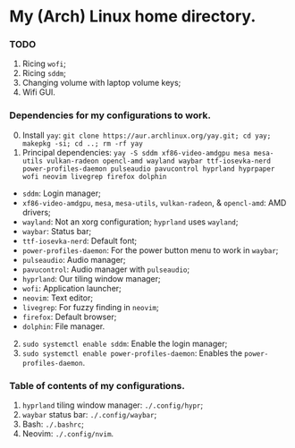 # My (Arch) Linux home directory.

### TODO
1. Ricing `wofi`;
2. Ricing `sddm`;
3. Changing volume with laptop volume keys;
4. Wifi GUI.

### Dependencies for my configurations to work.
0. Install `yay`: `git clone https://aur.archlinux.org/yay.git; cd yay; makepkg -si; cd ..; rm -rf yay`
1. Principal dependencies: `yay -S sddm xf86-video-amdgpu mesa mesa-utils vulkan-radeon opencl-amd wayland waybar ttf-iosevka-nerd power-profiles-daemon pulseaudio pavucontrol hyprland hyprpaper wofi neovim livegrep firefox dolphin`
- `sddm`: Login manager;
- `xf86-video-amdgpu`, `mesa`, `mesa-utils`, `vulkan-radeon`, & `opencl-amd`: AMD drivers;
- `wayland`: Not an xorg configuration; `hyprland` uses `wayland`;
- `waybar`: Status bar;
- `ttf-iosevka-nerd`: Default font;
- `power-profiles-daemon`: For the power button menu to work in `waybar`;
- `pulseaudio`: Audio manager;
- `pavucontrol`: Audio manager with `pulseaudio`;
- `hyprland`: Our tiling window manager;
- `wofi`: Application launcher;
- `neovim`: Text editor;
- `livegrep`: For fuzzy finding in `neovim`;
- `firefox`: Default browser;
- `dolphin`: File manager.
2. `sudo systemctl enable sddm`: Enable the login manager;
3. `sudo systemctl enable power-profiles-daemon`: Enables the `power-profiles-daemon`.

### Table of contents of my configurations.
1. `hyprland` tiling window manager: `./.config/hypr`;
2. `waybar` status bar: `./.config/waybar`;
3. Bash: `./.bashrc`;
4. Neovim: `./.config/nvim`.
